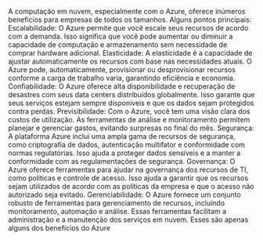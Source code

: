 A computação em nuvem, especialmente com o Azure, oferece inúmeros benefícios para empresas de todos os tamanhos. Alguns pontos principais:
Escalabilidade: O Azure permite que você escale seus recursos de acordo com a demanda. Isso significa que você pode aumentar ou diminuir a capacidade de computação e armazenamento sem necessidade de comprar hardware adicional.
Elasticidade: A elasticidade é a capacidade de ajustar automaticamente os recursos com base nas necessidades atuais. O Azure pode, automaticamente, provisionar ou desprovisionar recursos conforme a carga de trabalho varia, garantindo eficiência e economia.
Confiabilidade: O Azure oferece alta disponibilidade e recuperação de desastres com seus data centers distribuídos globalmente. Isso garante que seus serviços estejam sempre disponíveis e que os dados sejam protegidos contra perdas.
Previsibilidade: Com o Azure, você tem uma visão clara dos custos de utilização. As ferramentas de análise e monitoramento permitem planejar e gerenciar gastos, evitando surpresas no final do mês.
Segurança: A plataforma Azure inclui uma ampla gama de recursos de segurança, como criptografia de dados, autenticação multifator e conformidade com normas regulatórias. Isso ajuda a proteger dados sensíveis e a manter a conformidade com as regulamentações de segurança.
Governança: O Azure oferece ferramentas para ajudar na governança dos recursos de TI, como políticas e controle de acesso. Isso ajuda a garantir que os recursos sejam utilizados de acordo com as políticas da empresa e que o acesso não autorizado seja evitado.
Gerenciabilidade: O Azure fornece um conjunto robusto de ferramentas para gerenciamento de recursos, incluindo monitoramento, automação e análise. Essas ferramentas facilitam a administração e a manutenção dos serviços em nuvem.
Esses são apenas alguns dos benefícios do Azure 
